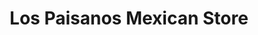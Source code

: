 ---
title: "Los Paisanos Mexican Store"
url: /mount-vernon/los-paisanos-mexican-store/
shop: convenience
---